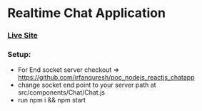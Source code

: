 # Realtime Chat Application

### [Live Site](https://irfanquresh-node-react-app.netlify.app/)

### Setup:
- For End socket server checkout => https://github.com/irfanquresh/poc_nodejs_reactjs_chatapp
- change socket end point to your server path at src/components/Chat/Chat.js
- run npm i && npm start
